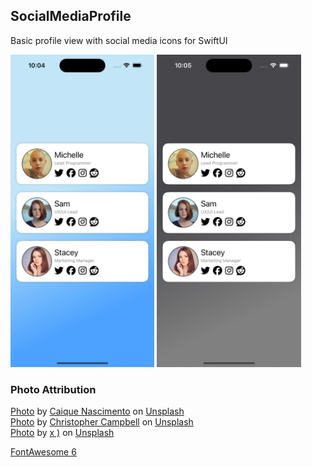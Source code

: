 ##  SocialMediaProfile

Basic profile view with social media icons for SwiftUI

<picture>
<img src="screenshot-light.jpg" height="500px">
</picture>
<picture>
<img src="screenshot-dark.jpg" height="500px">
</picture>

### Photo Attribution
[Photo](https://unsplash.com/photos/woman-in-beige-see-through-top-3ujVzg9i2EI) by [Caique Nascimento](https://unsplash.com/@caiquethecreator?utm_content=creditCopyText&utm_medium=referral&utm_source=unsplash) on [Unsplash](https://unsplash.com/photos/woman-in-beige-see-through-top-3ujVzg9i2EI?utm_content=creditCopyText&utm_medium=referral&utm_source=unsplash)   
[Photo](https://unsplash.com/photos/shallow-focus-photography-of-woman-outdoor-during-day-rDEOVtE7vOs) by [Christopher Campbell](https://unsplash.com/@chrisjoelcampbell?utm_content=creditCopyText&utm_medium=referral&utm_source=unsplash) on [Unsplash](https://unsplash.com/photos/shallow-focus-photography-of-woman-outdoor-during-day-rDEOVtE7vOs?utm_content=creditCopyText&utm_medium=referral&utm_source=unsplash)   
[Photo](https://unsplash.com/photos/woman-with-her-hand-on-cheek-sLGYaQ_stMM) by [x )](https://unsplash.com/@speckfechta?utm_content=creditCopyText&utm_medium=referral&utm_source=unsplash) on [Unsplash](https://unsplash.com/photos/woman-with-her-hand-on-cheek-sLGYaQ_stMM?utm_content=creditCopyText&utm_medium=referral&utm_source=unsplash)   

[FontAwesome 6](https://fontawesome.com)
  
